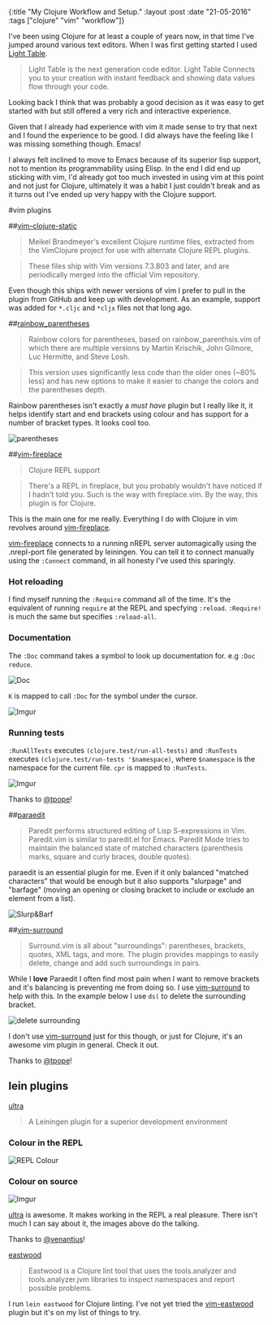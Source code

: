 {:title  "My Clojure Workflow and Setup."
 :layout :post
 :date   "21-05-2016"
 :tags   ["clojure" "vim" "workflow"]}

I've been using Clojure for at least a couple of years now, in that time I've jumped around various text editors. When I was first getting started I used [Light Table](http://lighttable.com/).

> Light Table is the next generation code editor. Light Table Connects you to your creation with instant feedback and showing data values flow through your code.

Looking back I think that was probably a good decision as it was easy to get started with but still offered a very rich and interactive experience.

Given that I already had experience with vim it made sense to try that next and I found the experience to be good. I did always have the feeling like I was missing something though. Emacs!

I always felt inclined to move to Emacs because of its superior lisp support, not to mention its programmability using Elisp. In the end I did end up sticking with vim, I'd already got too much invested in using vim at this point and not just for Clojure, ultimately it was a habit I just couldn't break and as it turns out I've ended up very happy with the Clojure support.

#vim plugins

##[vim-clojure-static](https://github.com/guns/vim-clojure-static)

>Meikel Brandmeyer's excellent Clojure runtime files, extracted from the VimClojure project for use with alternate Clojure REPL plugins.

>These files ship with Vim versions 7.3.803 and later, and are periodically merged into the official Vim repository.

Even though this ships with newer versions of vim I prefer to pull in the plugin from GitHub and keep up with development. As an example, support was added for `*.cljc` and `*cljx` files not that long ago.

##[rainbow_parentheses](https://github.com/kien/rainbow_parentheses.vim)

>Rainbow colors for parentheses, based on rainbow_parenthsis.vim of which there are multiple versions by Martin Krischik, John Gilmore, Luc Hermitte, and Steve Losh.

>This version uses significantly less code than the older ones (~80% less) and has new options to make it easier to change the colors and the parentheses depth.

Rainbow parentheses isn't exactly a *must have* plugin but I really like it, it helps identify start and end brackets using colour and has support for a number of bracket types. It looks cool too.

![parentheses](http://i.imgur.com/IbSfb74.png)

##[vim-fireplace](https://github.com/tpope/vim-fireplace)

> Clojure REPL support

> There's a REPL in fireplace, but you probably wouldn't have noticed if I hadn't told you. Such is the way with fireplace.vim. By the way, this plugin is for Clojure.

This is the main one for me really. Everything I do with Clojure in vim revolves around [vim-fireplace](https://github.com/tpope/vim-fireplace).

[vim-fireplace]() connects to a running nREPL server automagically using the .nrepl-port file generated by leiningen. You can tell it to connect manually using the `:Connect` command, in all honesty I've used this sparingly.

### Hot reloading

I find myself running the `:Require` command all of the time. It's the equivalent of running `require` at the REPL and specfying `:reload`. `:Require!` is much the same but specifies `:reload-all`.

### Documentation

The `:Doc` command takes a symbol to look up documentation for. e.g `:Doc reduce`.

![Doc](http://i.imgur.com/p9iDOKJ.gif)

`K` is mapped to call `:Doc` for the symbol under the cursor.

![Imgur](http://i.imgur.com/nE8rqxs.gif)

### Running tests

`:RunAllTests` executes `(clojure.test/run-all-tests)` and `:RunTests`
executes `(clojure.test/run-tests '$namespace)`, where `$namespace` is the namespace for the current file. `cpr` is mapped to `:RunTests`.

![Imgur](http://i.imgur.com/70z8iVR.gif)

Thanks to [@tpope](https://twitter.com/tpope)!

##[paraedit](https://github.com/vim-scripts/paredit.vim)

> Paredit performs structured editing of Lisp S-expressions in Vim. Paredit.vim is similar to paredit.el for Emacs. Paredit Mode tries to maintain the balanced state of matched characters (parenthesis marks, square and curly braces, double quotes).

paraedit is an essential plugin for me. Even if it only balanced "matched characters" that would be enough but it also supports "slurpage" and "barfage" (moving an opening or closing bracket to include or exclude an element from a list).

![Slurp&Barf](http://i.imgur.com/f5ZkMNH.gif)

##[vim-surround](https://github.com/tpope/vim-surround)

> Surround.vim is all about "surroundings": parentheses, brackets, quotes, XML tags, and more. The plugin provides mappings to easily delete, change and add such surroundings in pairs.

While I **love** Paraedit I often find most pain when I want to remove brackets and it's balancing is preventing me from doing so. I use [vim-surround](https://github.com/tpope/vim-surround) to help with this. In the example below I use `ds(` to delete the surrounding bracket.

![delete surrounding](http://i.imgur.com/khdGmh4.gif)

I don't use [vim-surround](https://github.com/tpope/vim-surround) just for this though, or just for Clojure, it's an awesome vim plugin in general. Check it out.

Thanks to [@tpope](https://twitter.com/tpope)!

## lein plugins

[ultra](https://github.com/venantius/ultra/)

> A Leiningen plugin for a superior development environment

### Colour in the REPL

![REPL Colour](http://i.imgur.com/rQBfHmA.png)

### Colour on source

![Imgur](http://i.imgur.com/gspklgb.png)

[ultra](https://github.com/venantius/ultra/) is awesome. It makes working in the REPL a real pleasure. There isn't much I can say about it, the images above do the talking.

Thanks to [@venantius](https://twitter.com/venantius)!

[eastwood](https://github.com/jonase/eastwood)

> Eastwood is a Clojure lint tool that uses the tools.analyzer and tools.analyzer.jvm libraries to inspect namespaces and report possible problems.

I run `lein eastwood` for Clojure linting. I've not yet tried the [vim-eastwood](https://github.com/venantius/vim-eastwood) plugin but it's on my list of things to try.

